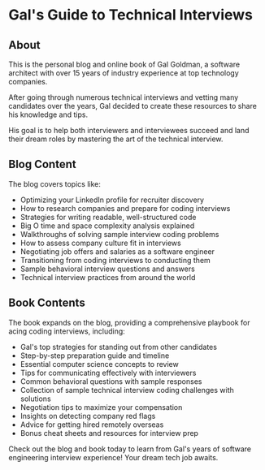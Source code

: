 # Gal's Guide to Technical Interviews

## About

This is the personal blog and online book of Gal Goldman, a software architect with over 15 years of industry experience at top technology companies. 

After going through numerous technical interviews and vetting many candidates over the years, Gal decided to create these resources to share his knowledge and tips.

His goal is to help both interviewers and interviewees succeed and land their dream roles by mastering the art of the technical interview.

## Blog Content

The blog covers topics like:

- Optimizing your LinkedIn profile for recruiter discovery
- How to research companies and prepare for coding interviews
- Strategies for writing readable, well-structured code 
- Big O time and space complexity analysis explained 
- Walkthroughs of solving sample interview coding problems
- How to assess company culture fit in interviews
- Negotiating job offers and salaries as a software engineer
- Transitioning from coding interviews to conducting them
- Sample behavioral interview questions and answers
- Technical interview practices from around the world

## Book Contents

The book expands on the blog, providing a comprehensive playbook for acing coding interviews, including:

- Gal's top strategies for standing out from other candidates
- Step-by-step preparation guide and timeline
- Essential computer science concepts to review 
- Tips for communicating effectively with interviewers 
- Common behavioral questions with sample responses
- Collection of sample technical interview coding challenges with solutions
- Negotiation tips to maximize your compensation
- Insights on detecting company red flags
- Advice for getting hired remotely overseas
- Bonus cheat sheets and resources for interview prep

Check out the blog and book today to learn from Gal's years of software engineering interview experience! Your dream tech job awaits.